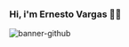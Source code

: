 ### Hi, i'm Ernesto Vargas 🤠🦇
![banner-github](https://github.com/xSarscov/xSarscov/assets/110932159/4b3ac095-b956-4a6c-9681-303b54c6866a)
<!--
**xSarscov/xSarscov** is a ✨ _special_ ✨ repository because its `README.md` (this file) appears on your GitHub profile.

Here are some ideas to get you started:

- 🔭 I’m currently working on ...
- 🌱 I’m currently learning ...
- 👯 I’m looking to collaborate on ...
- 🤔 I’m looking for help with ...
- 💬 Ask me about ...
- 📫 How to reach me: ...
- 😄 Pronouns: ...
- ⚡ Fun fact: ...
-->
